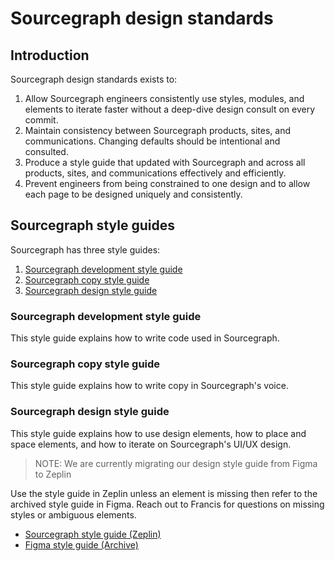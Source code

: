 # Sourcegraph design standards

## Introduction

Sourcegraph design standards exists to:
1. Allow Sourcegraph engineers consistently use styles, modules, and elements to iterate faster without a deep-dive design consult on every commit.
2. Maintain consistency between Sourcegraph products, sites, and communications. Changing defaults should be intentional and consulted.
3. Produce a style guide that updated with Sourcegraph and across all products, sites, and communications effectively and efficiently.
4. Prevent engineers from being constrained to one design and to allow each page to be designed uniquely and consistently.


## Sourcegraph style guides

Sourcegraph has three style guides:
1. [Sourcegraph development style guide](style.md)
2. [Sourcegraph copy style guide](https://sourcegraph.com/github.com/sourcegraph/about/-/blob/STYLEGUIDE.md)
3. [Sourcegraph design style guide](https://app.zeplin.io/project/5bc8c49fb3930253e4588db1)

### Sourcegraph development style guide

This style guide explains how to write code used in Sourcegraph.

### Sourcegraph copy style guide

This style guide explains how to write copy in Sourcegraph's voice.

### Sourcegraph design style guide

This style guide explains how to use design elements, how to place and space elements, and how to iterate on Sourcegraph's UI/UX design.

> NOTE: We are currently migrating our design style guide from Figma to Zeplin

Use the style guide in Zeplin unless an element is missing then refer to the archived style guide in Figma. Reach out to Francis for questions on missing styles or ambiguous elements.

- [Sourcegraph style guide (Zeplin)](https://app.zeplin.io/project/5bc8c49fb3930253e4588db1)
- [Figma style guide (Archive)](https://www.figma.com/file/BEzamzacHWao4WXkxunlBZ1j/styleguide__reboot)
